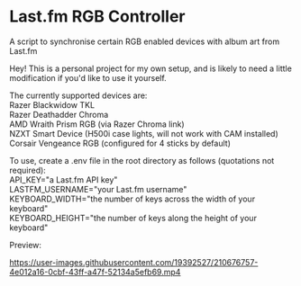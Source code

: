 # Last.fm RGB Controller
A script to synchronise certain RGB enabled devices with album art from Last.fm

Hey! This is a personal project for my own setup, and is likely to need a little modification if you'd like to use it yourself.

The currently supported devices are:  
Razer Blackwidow TKL  
Razer Deathadder Chroma  
AMD Wraith Prism RGB (via Razer Chroma link)  
NZXT Smart Device (H500i case lights, will not work with CAM installed)  
Corsair Vengeance RGB (configured for 4 sticks by default)  

To use, create a .env file in the root directory as follows (quotations not required):  
API_KEY="a Last.fm API key"  
LASTFM_USERNAME="your Last.fm username"  
KEYBOARD_WIDTH="the number of keys across the width of your keyboard"  
KEYBOARD_HEIGHT="the number of keys along the height of your keyboard"  

Preview:  

https://user-images.githubusercontent.com/19392527/210676757-4e012a16-0cbf-43ff-a47f-52134a5efb69.mp4
